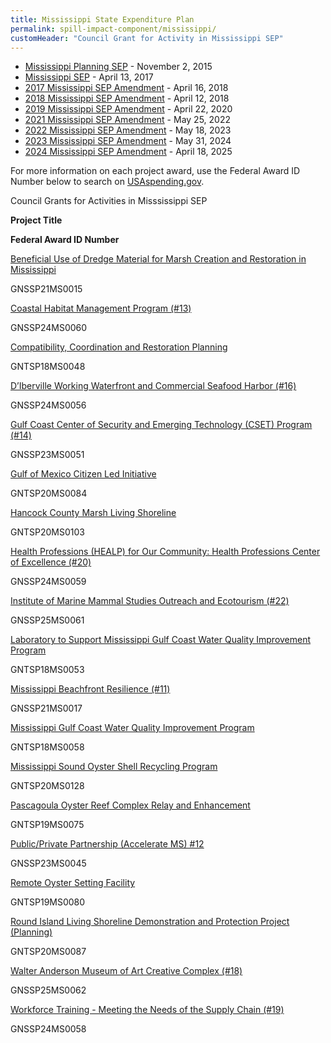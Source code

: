 ```yaml
---
title: Mississippi State Expenditure Plan
permalink: spill-impact-component/mississippi/
customHeader: "Council Grant for Activity in Mississippi SEP"
---
```


- [Mississippi Planning SEP](/sites/default/files/2025-01/MS_PSEP_Plan%209.21.2015.pdf) - November 2, 2015
- [Mississippi SEP](/sites/default/files/2025-01/SEP_MS_20170427.pdf) - April 13, 2017
- [2017 Mississippi SEP Amendment](/sites/default/files/2025-01/MS%20State%20Expenditure%20Plan%20Amendment%202017%202.12.18_FINAL_508Compliance.pdf) - April 16, 2018
- [2018 Mississippi SEP Amendment](/sites/default/files/2025-01/MS%20SEP%202018%20Amendment%20Final%2002.08.19-508.pdf) - April 12, 2018
- [2019 Mississippi SEP Amendment](/sites/default/files/2025-01/State%20Expenditure%20Plan%20Amendment%20MS%202019%20FINAL%20for%20Submission%202.25.2020_508.pdf) - April 22, 2020
- [2021 Mississippi SEP Amendment](/sites/default/files/2025-01/MS_SEP_2021_Amendment_FINAL_04262022.pdf) - May 25, 2022
- [2022 Mississippi SEP Amendment](/sites/default/files/2025-01/MS_SEP_2022%20Amendment.pdf) - May 18, 2023
- [2023 Mississippi SEP Amendment](/sites/default/files/2025-01/MS_2023_State%20Expenditure%20Plan%20Amendment%20for%20Council%20Submission%205.2.2024.pdf) - May 31, 2024
- [2024 Mississippi SEP Amendment](/sites/default/files/2025-05/2024%20Mississippi%20State%20Expenditure%20Plan%20Amendment%20for%20Council%20Submission%204.3.2025%20Final.pdf) - April 18, 2025

For more information on each project award, use the Federal Award ID Number below to search on [USAspending.gov](https://www.usaspending.gov/search/?hash=d0cede4de5827d24bbd9d27076bf18f2).

Council Grants for Activities in Misssissippi SEP

**Project Title**

**Federal Award ID Number**

[Beneficial Use of Dredge Material for Marsh Creation and Restoration in Mississippi](/sites/default/files/2025-01/MS%20SEP%202018%20Amendment%20Final%2002.08.19-508.pdf#page=23)

GNSSP21MS0015

[Coastal Habitat Management Program (#13)](/sites/default/files/2025-01/MS_SEP_2021_Amendment_FINAL_04262022.pdf#page=17)

GNSSP24MS0060

[Compatibility, Coordination and Restoration Planning](/sites/default/files/2025-01/MS%20State%20Expenditure%20Plan%20Amendment%202017%202.12.18_FINAL_508Compliance.pdf#page=19)

GNTSP18MS0048

[D’Iberville Working Waterfront and Commercial Seafood Harbor (#16)](/sites/default/files/2025-01/MS_2023_State%20Expenditure%20Plan%20Amendment%20for%20Council%20Submission%205.2.2024.pdf#page=17)

GNSSP24MS0056

[Gulf Coast Center of Security and Emerging Technology (CSET) Program (#14)](/sites/default/files/2025-01/MS_SEP_2021_Amendment_FINAL_04262022.pdf#page=20)

GNSSP23MS0051

[Gulf of Mexico Citizen Led Initiative](/sites/default/files/2025-01/MS%20State%20Expenditure%20Plan%20Amendment%202017%202.12.18_FINAL_508Compliance.pdf#page=21)

GNTSP20MS0084

[Hancock County Marsh Living Shoreline](https://www.mdeq.ms.gov/wp-content/uploads/2019/09/2018-Mississippi-State-Expenditure-Plan-Amendment.pdf#page=27)

GNTSP20MS0103

[Health Professions (HEALP) for Our Community: Health Professions Center of Excellence (#20)](/sites/default/files/2025-01/MS_SEP_2022%20Amendment.pdf#page=23)

GNSSP24MS0059

[Institute of Marine Mammal Studies Outreach and Ecotourism (#22)](/sites/default/files/2025-01/MS_SEP_2022%20Amendment.pdf#page=27)

GNSSP25MS0061

[Laboratory to Support Mississippi Gulf Coast Water Quality Improvement Program](/sites/default/files/2025-01/SEP_MS_20170427.pdf#page=17)

GNTSP18MS0053

[Mississippi Beachfront Resilience (#11)](/sites/default/files/2025-01/MS_SEP_2021_Amendment_FINAL_04262022.pdf#page=15)

GNSSP21MS0017

[Mississippi Gulf Coast Water Quality Improvement Program](/sites/default/files/2025-01/SEP_MS_20170427.pdf#page=17)

GNTSP18MS0058

[Mississippi Sound Oyster Shell Recycling Program](https://www.mdeq.ms.gov/wp-content/uploads/2019/09/2018-Mississippi-State-Expenditure-Plan-Amendment.pdf#page=19)

GNTSP20MS0128

[Pascagoula Oyster Reef Complex Relay and Enhancement](/sites/default/files/2025-01/SEP_MS_20170427.pdf#page=21)

GNTSP19MS0075

[Public/Private Partnership (Accelerate MS) #12](/sites/default/files/2025-01/MS_SEP_2021_Amendment_FINAL_04262022.pdf#page=16)

GNSSP23MS0045

[Remote Oyster Setting Facility](/sites/default/files/2025-01/MS%20State%20Expenditure%20Plan%20Amendment%202017%202.12.18_FINAL_508Compliance.pdf#page=26)

GNTSP19MS0080

[Round Island Living Shoreline Demonstration and Protection Project (Planning)](/sites/default/files/2025-01/MS%20State%20Expenditure%20Plan%20Amendment%202017%202.12.18_FINAL_508Compliance.pdf#page=35)

GNTSP20MS0087

[Walter Anderson Museum of Art Creative Complex (#18)](/sites/default/files/2025-01/MS_SEP_2022%20Amendment.pdf#page=18)

GNSSP25MS0062

[Workforce Training - Meeting the Needs of the Supply Chain (#19)](/sites/default/files/2025-01/MS_SEP_2022%20Amendment.pdf#page=21)

GNSSP24MS0058
